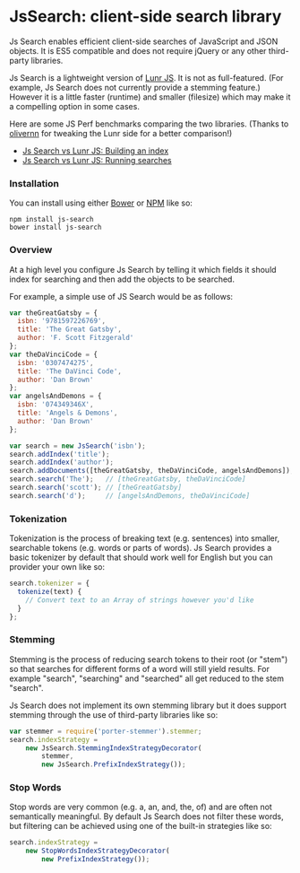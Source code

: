 # JsSearch: client-side search library

Js Search enables efficient client-side searches of JavaScript and JSON objects.
It is ES5 compatible and does not require jQuery or any other third-party libraries.

Js Search is a lightweight version of [Lunr JS](http://lunrjs.com/). It is not as full-featured. (For example, Js Search does not currently provide a stemming feature.) However it is a little faster (runtime) and smaller (filesize) which may make it a compelling option in some cases.

Here are some JS Perf benchmarks comparing the two libraries. (Thanks to [olivernn](https://github.com/olivernn) for tweaking the Lunr side for a better comparison!)

* [Js Search vs Lunr JS: Building an index](http://jsperf.com/js-search-vs-lunr-js-build-search-index/2)
* [Js Search vs Lunr JS: Running searches](http://jsperf.com/js-search-vs-lunr-js-running-searches/3)

### Installation

You can install using either [Bower](http://bower.io/) or [NPM](https://www.npmjs.com/) like so:

```shell
npm install js-search
bower install js-search
```

### Overview

At a high level you configure Js Search by telling it which fields it should index for searching and then add the objects to be searched.

For example, a simple use of JS Search would be as follows:

```javascript
var theGreatGatsby = {
  isbn: '9781597226769',
  title: 'The Great Gatsby',
  author: 'F. Scott Fitzgerald'
};
var theDaVinciCode = {
  isbn: '0307474275',
  title: 'The DaVinci Code',
  author: 'Dan Brown'
};
var angelsAndDemons = {
  isbn: '074349346X',
  title: 'Angels & Demons',
  author: 'Dan Brown'
};

var search = new JsSearch('isbn');
search.addIndex('title');
search.addIndex('author');
search.addDocuments([theGreatGatsby, theDaVinciCode, angelsAndDemons]);
search.search('The');   // [theGreatGatsby, theDaVinciCode]
search.search('scott'); // [theGreatGatsby]
search.search('d');     // [angelsAndDemons, theDaVinciCode]
```

### Tokenization

Tokenization is the process of breaking text (e.g. sentences) into smaller, searchable tokens (e.g. words or parts of words). Js Search provides a basic tokenizer by default that should work well for English but you can provider your own like so:

```javascript
search.tokenizer = {
  tokenize(text) {
    // Convert text to an Array of strings however you'd like
  }
};
```

### Stemming

Stemming is the process of reducing search tokens to their root (or "stem") so that searches for different forms of a word will still yield results. For example "search", "searching" and "searched" all get reduced to the stem "search".

Js Search does not implement its own stemming library but it does support stemming through the use of third-party libraries like so:

```javascript
var stemmer = require('porter-stemmer').stemmer;
search.indexStrategy =
    new JsSearch.StemmingIndexStrategyDecorator(
        stemmer,
        new JsSearch.PrefixIndexStrategy());
```

### Stop Words

Stop words are very common (e.g. a, an, and, the, of) and are often not semantically meaningful. By default Js Search does not filter these words, but filtering can be achieved using one of the built-in strategies like so:

```javascript
search.indexStrategy =
	new StopWordsIndexStrategyDecorator(
    	new PrefixIndexStrategy());
```